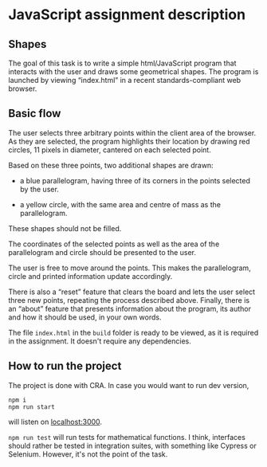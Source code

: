 # JavaScript assignment description

## Shapes

The goal of this task is to write a simple html/JavaScript program that interacts with the user
and draws some geometrical shapes. The program is launched by viewing “index.html” in a
recent standards-compliant web browser.

## Basic flow

The user selects three arbitrary points within the client area of the browser. As they are
selected, the program highlights their location by drawing red circles, 11 pixels in diameter,
cantered on each selected point.

Based on these three points, two additional shapes are drawn:

- a blue parallelogram, having three of its corners in the points selected by the user.

- a yellow circle, with the same area and centre of mass as the parallelogram.

These shapes should not be filled.

The coordinates of the selected points as well as the area of the parallelogram and circle
should be presented to the user.

The user is free to move around the points. This makes the parallelogram, circle and printed
information update accordingly.

There is also a “reset” feature that clears the board and lets the user select three new points,
repeating the process described above. Finally, there is an “about” feature that presents
information about the program, its author and how it should be used, in your own words.

The file `index.html` in the `build` folder is ready to be viewed, as it is required in the assignment. It doesn't require any dependencies.

## How to run the project
The project is done with CRA. In case you would want to run dev version, 

```
npm i
npm run start
```

will listen on [localhost:3000](http://localhost:3000).

`npm run test` will run tests for mathematical functions. I think, interfaces should rather be tested in integration suites, with something like Cypress or Selenium. However, it's not the point of the task.
